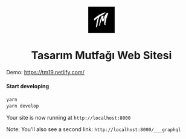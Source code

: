 <p align="center">
    <img alt="Tasarım Mutfağı" src="https://github.com/ademilter/tasarim-mutfagi-web/blob/master/static/assets/icon.jpg" width="70" />
</p>

<h1 align="center">
  Tasarım Mutfağı Web Sitesi
</h1>

Demo: https://tm19.netlify.com/

#### Start developing

```sh
yarn
yarn develop
```

Your site is now running at `http://localhost:8000`
    
Note: You'll also see a second link: `http://localhost:8000/___graphql`
